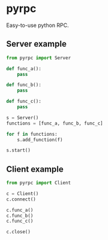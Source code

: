 # pyrpc

Easy-to-use python RPC.

## Server example

```python
from pyrpc import Server

def func_a():
    pass

def func_b():
    pass

def func_c():
    pass

s = Server()
functions = [func_a, func_b, func_c]

for f in functions:
    s.add_function(f)

s.start()
```

## Client example

```python
from pyrpc import Client

c = Client()
c.connect()

c.func_a()
c.func_b()
c.func_c()

c.close()
```
